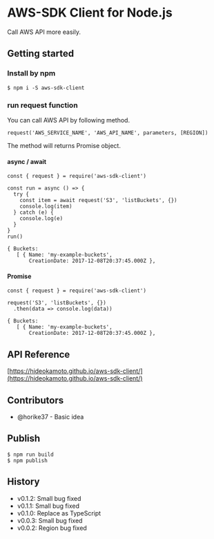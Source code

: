 # AWS-SDK Client for Node.js

Call AWS API more easily.

## Getting started

### Install by npm

```
$ npm i -S aws-sdk-client
```

### run request function
You can call AWS API by following method.

```
request('AWS_SERVICE_NAME', 'AWS_API_NAME', parameters, [REGION])
```

The method will returns Promise object.

#### async / await
```
const { request } = require('aws-sdk-client')

const run = async () => {
  try {
    const item = await request('S3', 'listBuckets', {})
    console.log(item)
  } catch (e) {
    console.log(e)
  }
}
run()

{ Buckets:
   [ { Name: 'my-example-buckets',
       CreationDate: 2017-12-08T20:37:45.000Z },
```

#### Promise

```
const { request } = require('aws-sdk-client')

request('S3', 'listBuckets', {})
  .then(data => console.log(data))

{ Buckets:
   [ { Name: 'my-example-buckets',
       CreationDate: 2017-12-08T20:37:45.000Z },
```

## API Reference
[https://hideokamoto.github.io/aws-sdk-client/](https://hideokamoto.github.io/aws-sdk-client/)


## Contributors
- @horike37 - Basic idea

## Publish

```
$ npm run build
$ npm publish
```

## History
- v0.1.2: Small bug fixed
- v0.1.1: Small bug fixed
- v0.1.0: Replace as TypeScript
- v0.0.3: Small bug fixed
- v0.0.2: Region bug fixed

